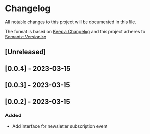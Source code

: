# Changelog

All notable changes to this project will be documented in this file.

The format is based on [Keep a Changelog](http://keepachangelog.com/en/1.0.0/)
and this project adheres to [Semantic Versioning](http://semver.org/spec/v2.0.0.html).

## [Unreleased]

## [0.0.4] - 2023-03-15

## [0.0.3] - 2023-03-15

## [0.0.2] - 2023-03-15

### Added

- Add interface for newsletter subscription event
